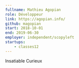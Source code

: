 ```yaml
---
fullname: Mathieu Agopian
role: Développeur
link: https://agopian.info/
github: magopian
start: 2018-10-01
end: 2019-06-30
employer: independent/scopyleft
startups:
    - classes12
---
```


Insatiable Curieux
